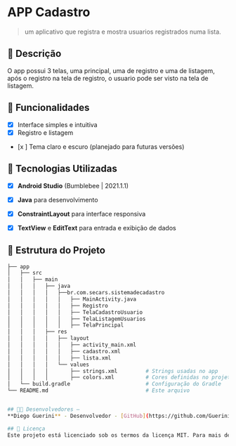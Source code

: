 # **APP Cadastro**

> um aplicativo que registra e mostra usuarios registrados numa lista.

## 📱 Descrição

O app possui 3 telas, uma principal, uma de registro e uma de listagem, após o registro na tela de registro, o usuario pode ser visto na tela de listagem.

## 🔧 Funcionalidades

- [x] Interface simples e intuitiva
- [x] Registro e listagem
- [x ] Tema claro e escuro (planejado para futuras versões)

## 🚀 Tecnologias Utilizadas

- [x] **Android Studio** (Bumblebee | 2021.1.1)
- [x] **Java** para desenvolvimento
- [x] **ConstraintLayout** para interface responsiva
- [x] **TextView** e **EditText** para entrada e exibição de dados



## 📂 Estrutura do Projeto

```bash
├── app
│   ├── src
│   │   ├── main
│   │   │   ├── java
│   │   │   │   ├──br.com.secars.sistemadecadastro
│   │   │   │   │   ├── MainActivity.java
│   │   │   │   │   ├── Registro
│   │   │   │   │   ├── TelaCadastroUsuario
│   │   │   │   │   ├── TelaListagemUsuarios
│   │   │   │   │   ├── TelaPrincipal
│   │   │   ├── res
│   │   │   │   ├── layout
│   │   │   │   │   ├── activity_main.xml
│   │   │   │   │   ├── cadastro.xml
│   │   │   │   │   ├── lista.xml
│   │   │   │   └── values
│   │   │   │       ├── strings.xml         # Strings usadas no app
│   │   │   │       ├── colors.xml          # Cores definidas no projeto
│   └── build.gradle                        # Configuração do Gradle
└── README.md                               # Este arquivo


## 👨‍💻 Desenvolvedores – 
**Diego Guerini** - Desenvolvedor - [GitHub](https://github.com/GueriniFiles)

## 📄 Licença 
Este projeto está licenciado sob os termos da licença MIT. Para mais detalhes, veja o arquivo [LICENSE](LICENSE).

